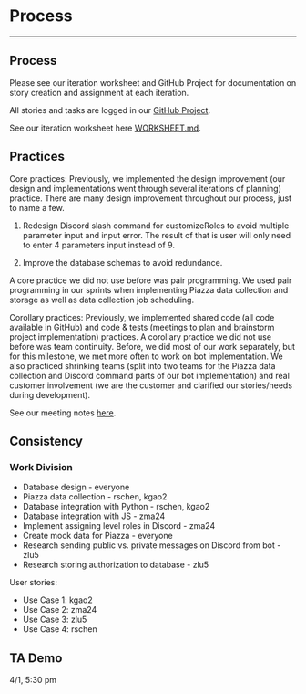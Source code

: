 # Process
---

## Process

Please see our iteration worksheet and GitHub Project for documentation on story creation and assignment at each iteration.

All stories and tasks are logged in our [GitHub Project](https://github.ncsu.edu/csc510-s2022/CSC510-10/projects/1).

See our iteration worksheet here [WORKSHEET.md](WORKSHEET.md).

## Practices

Core practices: Previously, we implemented the design improvement (our design and implementations went through several iterations of planning) practice. There are many design improvement throughout our process, just to name a few.

1. Redesign Discord slash command for customizeRoles to avoid multiple parameter input and input error. The result of that is user will only need to enter 4 parameters input instead of 9. 

2. Improve the database schemas to avoid redundance. 
 
A core practice we did not use before was pair programming. We used pair programming in our sprints when implementing Piazza data collection and storage as well as data collection job scheduling.

Corollary practices: Previously, we implemented shared code (all code available in GitHub) and code & tests (meetings to plan and brainstorm project implementation) practices. A corollary practice we did not use before was team continuity. Before, we did most of our work separately, but for this milestone, we met more often to work on bot implementation. We also practiced shrinking teams (split into two teams for the Piazza data collection and Discord command parts of our bot implementation) and real customer involvement (we are the customer and clarified our stories/needs during development).

See our meeting notes [here](https://docs.google.com/document/d/1AVRSzfsi8DEGgnHe79Td1vbvEZewu9DabqzIXqNt3vk/edit?usp=sharing).

## Consistency

### Work Division

* Database design - everyone
* Piazza data collection - rschen, kgao2
* Database integration with Python - rschen, kgao2
* Database integration with JS - zma24
* Implement assigning level roles in Discord - zma24
* Create mock data for Piazza - everyone
* Research sending public vs. private messages on Discord from bot - zlu5
* Research storing authorization to database - zlu5

User stories:

* Use Case 1: kgao2
* Use Case 2: zma24
* Use Case 3: zlu5
* Use Case 4: rschen

## TA Demo

4/1, 5:30 pm
